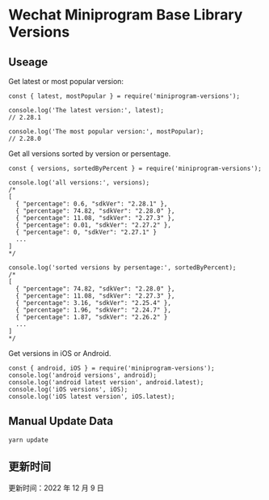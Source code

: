 
# Wechat Miniprogram Base Library Versions

## Useage

Get latest or most popular version:

```;
const { latest, mostPopular } = require('miniprogram-versions');

console.log('The latest version:', latest);
// 2.28.1

console.log('The most popular version:', mostPopular);
// 2.28.0

```

Get all versions sorted by version or persentage.

```
const { versions, sortedByPercent } = require('miniprogram-versions');

console.log('all versions:', versions);
/*
[
  { "percentage": 0.6, "sdkVer": "2.28.1" },
  { "percentage": 74.82, "sdkVer": "2.28.0" },
  { "percentage": 11.08, "sdkVer": "2.27.3" },
  { "percentage": 0.01, "sdkVer": "2.27.2" },
  { "percentage": 0, "sdkVer": "2.27.1" }
  ...
]
*/

console.log('sorted versions by persentage:', sortedByPercent);
/*
[
  { "percentage": 74.82, "sdkVer": "2.28.0" },
  { "percentage": 11.08, "sdkVer": "2.27.3" },
  { "percentage": 3.16, "sdkVer": "2.25.4" },
  { "percentage": 1.96, "sdkVer": "2.24.7" },
  { "percentage": 1.87, "sdkVer": "2.26.2" }
  ...
]
*/
```

Get versions in iOS or Android.

```
const { android, iOS } = require('miniprogram-versions');
console.log('android versions', android);
console.log('android latest version', android.latest);
console.log('iOS versions', iOS);
console.log('iOS latest version', iOS.latest);
```

## Manual Update Data

```
yarn update
```

## 更新时间

更新时间：2022 年 12 月 9 日
